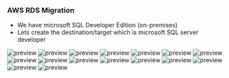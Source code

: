 ### AWS RDS Migration

* We have microsoft SQL Developer Edition (on-premises)
* Lets create the destination/target which is microsoft SQL server developer




![preview](images)
![preview](images)
![preview](images)
![preview](images)
![preview](images)
![preview](images)
![preview](images)
![preview](images)
![preview](images)
![preview](images)
![preview](images)
![preview](images)
![preview](images)
![preview](images)
![preview](images)
![preview](images)